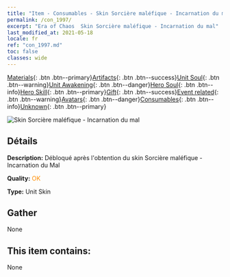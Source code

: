 ```yaml
---
title: "Item - Consumables - Skin Sorcière maléfique - Incarnation du mal"
permalink: /con_1997/
excerpt: "Era of Chaos  Skin Sorcière maléfique - Incarnation du mal"
last_modified_at: 2021-05-18
locale: fr
ref: "con_1997.md"
toc: false
classes: wide
---
```

 [Materials](/ItemsFR/){: .btn .btn--primary}[Artifacts](/ItemsFR/Artifacts/){: .btn .btn--success}[Unit Soul](/ItemsFR/UnitSoul/){: .btn .btn--warning}[Unit Awakening](/ItemsFR/UnitAwakening/){: .btn .btn--danger}[Hero Soul](/ItemsFR/HeroSoul/){: .btn .btn--info}[Hero Skill](/ItemsFR/HeroSkill/){: .btn .btn--primary}[Gift](/ItemsFR/Gift/){: .btn .btn--success}[Event related](/ItemsFR/Events/){: .btn .btn--warning}[Avatars](/ItemsFR/Avatars/){: .btn .btn--danger}[Consumables](/ItemsFR/Consumables/){: .btn .btn--info}[Unknown](/ItemsFR/Unknown/){: .btn .btn--primary}

 ![Skin Sorcière maléfique - Incarnation du mal](/images/u/ti_xiemonvpifu2.jpg)

## Détails
 **Description:** Débloqué après l'obtention du skin Sorcière maléfique - Incarnation du Mal

 **Quality:** <span style="color: #FF8C00">OK</span>

 **Type:** Unit Skin

## Gather

  None

## This item contains:

  None

